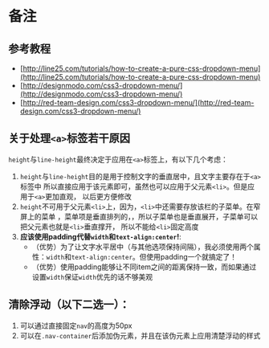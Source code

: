 # 备注

## 参考教程
- [http://line25.com/tutorials/how-to-create-a-pure-css-dropdown-menu](http://line25.com/tutorials/how-to-create-a-pure-css-dropdown-menu)
- [http://designmodo.com/css3-dropdown-menu/](http://designmodo.com/css3-dropdown-menu/)
- [http://red-team-design.com/css3-dropdown-menu/](http://red-team-design.com/css3-dropdown-menu/)


## 关于处理`<a>`标签若干原因
`height`与`line-height`最终决定于应用在`<a>`标签上，有以下几个考虑：
1. `height`与`line-height`目的是用于控制文字的垂直居中，且文字主要存在于`<a>`标签中
所以直接应用于该元素即可，虽然也可以应用于父元素`<li>`。但是应用于`<a>`更加直观，
以后更方便修改
2. `height`不可用于父元素`<li>`上，因为，`<li>`中还需要存放该栏的子菜单。在窄屏上的菜单
，菜单项是垂直排列的，，所以子菜单也是垂直展开，子菜单可以把父元素也就是`<li>`垂直撑开，
所以不能给`<li>`固定高度
3. **应该使用padding代替`width`和`text-align:center`!**: 
	- （优势）为了让文字水平居中（与其他选项保持间隔），我必须使用两个属性：`width`和`text-align:center`。但使用padding一个就搞定了！
	- （优势）使用padding能够让不同item之间的距离保持一致，而如果通过设置`width`保证`width`优先的话不够美观


## 清除浮动（以下二选一）：
1. 可以通过直接固定`nav`的高度为50px
2. 可以在`.nav-container`后添加伪元素，并且在该伪元素上应用清楚浮动的样式